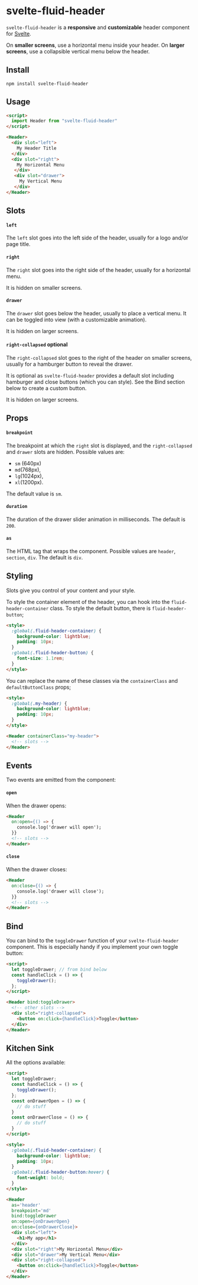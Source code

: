 # svelte-fluid-header

`svelte-fluid-header` is a **responsive** and **customizable** header component for [Svelte](https://svelte.dev/).

On **smaller screens**, use a horizontal menu inside your header. On **larger screens**, use a collapsible vertical menu below the header.

## Install

`npm install svelte-fluid-header`

## Usage

```html
<script>
  import Header from "svelte-fluid-header"
</script>

<Header>
  <div slot="left">
    My Header Title
  </div>
  <div slot="right">
    My Horizontal Menu
   </div>
   <div slot="drawer">
     My Vertical Menu
   </div>
</Header>

```

## Slots

#### `left`

The `left` slot goes into the left side of the header, usually for a logo and/or page title.

#### `right`

The `right` slot goes into the right side of the header, usually for a horizontal menu.

It is hidden on smaller screens.

#### `drawer`

The `drawer` slot goes below the header, usually to place a vertical menu. It can be toggled into view (with a customizable animation).

It is hidden on larger screens.

#### `right-collapsed` optional

The `right-collapsed` slot goes to the right of the header on smaller screens, usually for a hamburger button to reveal the drawer.

It is optional as `svelte-fluid-header` provides a default slot including hamburger and close buttons (which you can style). See the Bind section below to create a custom button.

It is hidden on larger screens.

## Props

#### `breakpoint`

The breakpoint at which the `right` slot is displayed, and the `right-collapsed` and `drawer` slots are hidden.
Possible values are:
 - `sm` (640px)
 - `md`(768px),
 - `lg`(1024px),
 - `xl`(1200px).
 
 The default value is `sm`.

#### `duration`

The duration of the drawer slider animation in milliseconds.
The default is `200`.

#### `as`

The HTML tag that wraps the component.
Possible values are `header`, `section`, `div`.
The default is `div`.

## Styling

Slots give you control of your content and your style.

To style the container element of the header, you can hook into the `fluid-header-container` class. To style the default button, there is `fluid-header-button`;

```html
<style>
  :global(.fluid-header-container) {
    background-color: lightblue;
    padding: 10px;
  }
  :global(.fluid-header-button) {
    font-size: 1.1rem;
  }
</style>
```

You can replace the name of these classes via the `containerClass` and `defaultButtonClass` props;

```html
<style>
  :global(.my-header) {
    background-color: lightblue;
    padding: 10px;
  }
</style>

<Header containerClass="my-header">
  <!-- slots -->
</Header>

```
## Events

Two events are emitted from the component:

#### `open`

When the drawer opens:

```html
<Header
  on:open={() => {
    console.log('drawer will open');
  }}
  <!-- slots -->
</Header>

```

#### `close`

When the drawer closes:

```html
<Header
  on:close={() => {
    console.log('drawer will close');
  }}
  <!-- slots -->
</Header>

```

## Bind

You can bind to the `toggleDrawer` function of your `svelte-fluid-header` component. This is especially handy if you implement your own toggle button:

```html
<script>
  let toggleDrawer; // from bind below
  const handleClick = () => {
    toggleDrawer();
  };
</script>

<Header bind:toggleDrawer>
  <!-- other slots -->
  <div slot="right-collapsed">
    <button on:click={handleClick}>Toggle</button>
  </div>
</Header>

```

## Kitchen Sink

All the options available:

```html
<script>
  let toggleDrawer;
  const handleClick = () => {
    toggleDrawer();
  };
  const onDrawerOpen = () => {
    // do stuff
  }
  const onDrawerClose = () => {
    // do stuff
  }
</script>

<style>
  :global(.fluid-header-container) {
    background-color: lightblue;
    padding: 10px;
  }
  :global(.fluid-header-button:hover) {
    font-weight: bold;
  }
</style>

<Header
  as='header'
  breakpoint='md'
  bind:toggleDrawer
  on:open={onDrawerOpen}
  on:close={onDrawerClose}>
  <div slot="left">
    <h1>My app</h1>
  </div>
  <div slot="right">My Horizontal Menu</div>
  <div slot="drawer">My Vertical Menu</div>
  <div slot="right-collapsed">
    <button on:click={handleClick}>Toggle</button>
  </div>
</Header>
```
